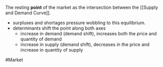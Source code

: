 The resting **point** of the market as the intersection between the [[Supply and Demand Curve]].
- surpluses and shortages pressure wobbling to this equilibrium.
- determinants shift the point along both axes
	- increase in demand (demand shift), increases both the price and quantity of demand
	- increase in supply (demand shift), decreases in the price and increase in quantity of supply

#Market 